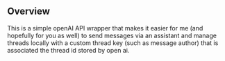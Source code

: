 ## Overview ##

This is a simple openAI API wrapper that makes it easier for me (and hopefully for you as well) to send messages 
via an assistant and manage threads locally with a custom thread key (such as message author) that is associated the thread id stored by open ai.
